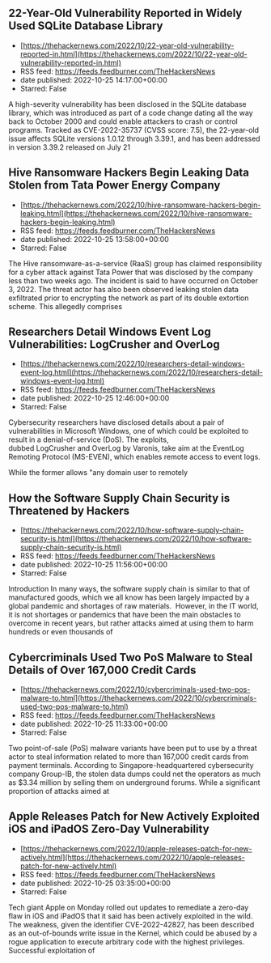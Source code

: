 ## 22-Year-Old Vulnerability Reported in Widely Used SQLite Database Library
 - [https://thehackernews.com/2022/10/22-year-old-vulnerability-reported-in.html](https://thehackernews.com/2022/10/22-year-old-vulnerability-reported-in.html)
 - RSS feed: https://feeds.feedburner.com/TheHackersNews
 - date published: 2022-10-25 14:17:00+00:00
 - Starred: False

A high-severity vulnerability has been disclosed in the SQLite database library, which was introduced as part of a code change dating all the way back to October 2000 and could enable attackers to crash or control programs.
Tracked as CVE-2022-35737 (CVSS score: 7.5), the 22-year-old issue affects SQLite versions 1.0.12 through 3.39.1, and has been addressed in version 3.39.2 released on July 21

## Hive Ransomware Hackers Begin Leaking Data Stolen from Tata Power Energy Company
 - [https://thehackernews.com/2022/10/hive-ransomware-hackers-begin-leaking.html](https://thehackernews.com/2022/10/hive-ransomware-hackers-begin-leaking.html)
 - RSS feed: https://feeds.feedburner.com/TheHackersNews
 - date published: 2022-10-25 13:58:00+00:00
 - Starred: False

The Hive ransomware-as-a-service (RaaS) group has claimed responsibility for a cyber attack against Tata Power that was disclosed by the company less than two weeks ago.
The incident is said to have occurred on October 3, 2022. The threat actor has also been observed leaking stolen data exfiltrated prior to encrypting the network as part of its double extortion scheme.
This allegedly comprises

## Researchers Detail Windows Event Log Vulnerabilities: LogCrusher and OverLog
 - [https://thehackernews.com/2022/10/researchers-detail-windows-event-log.html](https://thehackernews.com/2022/10/researchers-detail-windows-event-log.html)
 - RSS feed: https://feeds.feedburner.com/TheHackersNews
 - date published: 2022-10-25 12:46:00+00:00
 - Starred: False

Cybersecurity researchers have disclosed details about a pair of vulnerabilities in Microsoft Windows, one of which could be exploited to result in a denial-of-service (DoS).
The exploits, dubbed LogCrusher and OverLog by Varonis, take aim at the EventLog Remoting Protocol (MS-EVEN), which enables remote access to event logs.
<!--adsense-->
While the former allows "any domain user to remotely

## How the Software Supply Chain Security is Threatened by Hackers
 - [https://thehackernews.com/2022/10/how-software-supply-chain-security-is.html](https://thehackernews.com/2022/10/how-software-supply-chain-security-is.html)
 - RSS feed: https://feeds.feedburner.com/TheHackersNews
 - date published: 2022-10-25 11:56:00+00:00
 - Starred: False

Introduction
In many ways, the software supply chain is similar to that of manufactured goods, which we all know has been largely impacted by a global pandemic and shortages of raw materials. 
However, in the IT world, it is not shortages or pandemics that have been the main obstacles to overcome in recent years, but rather attacks aimed at using them to harm hundreds or even thousands of

## Cybercriminals Used Two PoS Malware to Steal Details of Over 167,000 Credit Cards
 - [https://thehackernews.com/2022/10/cybercriminals-used-two-pos-malware-to.html](https://thehackernews.com/2022/10/cybercriminals-used-two-pos-malware-to.html)
 - RSS feed: https://feeds.feedburner.com/TheHackersNews
 - date published: 2022-10-25 11:33:00+00:00
 - Starred: False

Two point-of-sale (PoS) malware variants have been put to use by a threat actor to steal information related to more than 167,000 credit cards from payment terminals.
According to Singapore-headquartered cybersecurity company Group-IB, the stolen data dumps could net the operators as much as $3.34 million by selling them on underground forums.
While a significant proportion of attacks aimed at

## Apple Releases Patch for New Actively Exploited iOS and iPadOS Zero-Day Vulnerability
 - [https://thehackernews.com/2022/10/apple-releases-patch-for-new-actively.html](https://thehackernews.com/2022/10/apple-releases-patch-for-new-actively.html)
 - RSS feed: https://feeds.feedburner.com/TheHackersNews
 - date published: 2022-10-25 03:35:00+00:00
 - Starred: False

Tech giant Apple on Monday rolled out updates to remediate a zero-day flaw in iOS and iPadOS that it said has been actively exploited in the wild.
The weakness, given the identifier CVE-2022-42827, has been described as an out-of-bounds write issue in the Kernel, which could be abused by a rogue application to execute arbitrary code with the highest privileges.
Successful exploitation of
